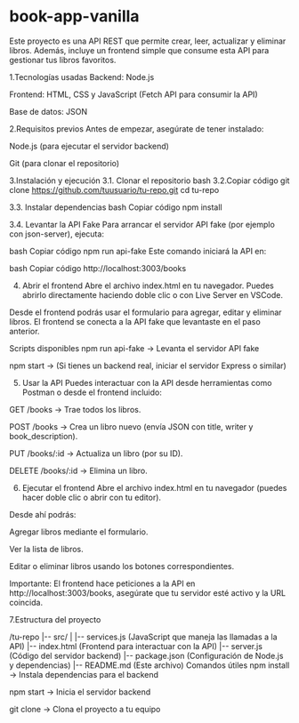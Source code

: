 # book-app-vanilla

Este proyecto es una API REST que permite crear, leer, actualizar y eliminar libros. Además, incluye un frontend simple que consume esta API para gestionar tus libros favoritos.

1.Tecnologías usadas
Backend: Node.js 

Frontend: HTML, CSS y JavaScript (Fetch API para consumir la API)

Base de datos: JSON

2.Requisitos previos
Antes de empezar, asegúrate de tener instalado:

Node.js (para ejecutar el servidor backend)

Git (para clonar el repositorio)

3.Instalación y ejecución
3.1. Clonar el repositorio
bash
3.2.Copiar código
git clone https://github.com/tuusuario/tu-repo.git
cd tu-repo

3.3. Instalar dependencias
bash
Copiar código
npm install


3.4. Levantar la API Fake
Para arrancar el servidor API fake (por ejemplo con json-server), ejecuta:

bash
Copiar código
npm run api-fake
Este comando iniciará la API en:

bash
Copiar código
http://localhost:3003/books

4. Abrir el frontend
Abre el archivo index.html en tu navegador. Puedes abrirlo directamente haciendo doble clic o con Live Server en VSCode.

Desde el frontend podrás usar el formulario para agregar, editar y eliminar libros. El frontend se conecta a la API fake que levantaste en el paso anterior.

Scripts disponibles
npm run api-fake → Levanta el servidor API fake

npm start → (Si tienes un backend real, iniciar el servidor Express o similar)


5. Usar la API
Puedes interactuar con la API desde herramientas como Postman o desde el frontend incluido:

GET /books → Trae todos los libros.

POST /books → Crea un libro nuevo (envía JSON con title, writer y book_description).

PUT /books/:id → Actualiza un libro (por su ID).

DELETE /books/:id → Elimina un libro.

6. Ejecutar el frontend
Abre el archivo index.html en tu navegador (puedes hacer doble clic o abrir con tu editor).

Desde ahí podrás:

Agregar libros mediante el formulario.

Ver la lista de libros.

Editar o eliminar libros usando los botones correspondientes.

Importante: El frontend hace peticiones a la API en http://localhost:3003/books, asegúrate que tu servidor esté activo y la URL coincida.

7.Estructura del proyecto

/tu-repo
|-- src/
|   |-- services.js    (JavaScript que maneja las llamadas a la API)
|-- index.html         (Frontend para interactuar con la API)
|-- server.js          (Código del servidor backend)
|-- package.json       (Configuración de Node.js y dependencias)
|-- README.md          (Este archivo)
Comandos útiles
npm install → Instala dependencias para el backend

npm start → Inicia el servidor backend

git clone → Clona el proyecto a tu equipo

